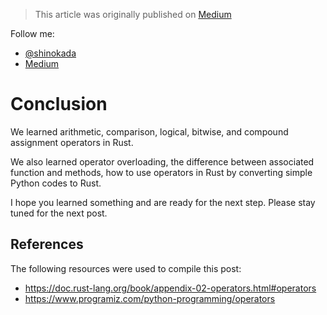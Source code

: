 > This article was originally published on [Medium](https://towardsdatascience.com/a-comprehensive-tutorial-to-rust-operators-for-beginners-11554b2c64d4)

Follow me:
- [@shinokada](https://twitter.com/shinokada)
- [Medium](https://medium.com/@shinichiokada)

# Conclusion

We learned arithmetic, comparison, logical, bitwise, and compound assignment operators in Rust. 

We also learned operator overloading, the difference between associated function and methods, how to use operators in Rust by converting simple Python codes to Rust.

I hope you learned something and are ready for the next step. Please stay tuned for the next post.

## References

The following resources were used to compile this post:

- https://doc.rust-lang.org/book/appendix-02-operators.html#operators
- https://www.programiz.com/python-programming/operators